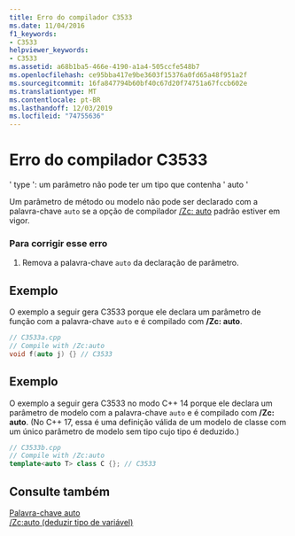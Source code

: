 ```yaml
---
title: Erro do compilador C3533
ms.date: 11/04/2016
f1_keywords:
- C3533
helpviewer_keywords:
- C3533
ms.assetid: a68b1ba5-466e-4190-a1a4-505ccfe548b7
ms.openlocfilehash: ce95bba417e9be3603f15376a0fd65a48f951a2f
ms.sourcegitcommit: 16fa847794b60bf40c67d20f74751a67fccb602e
ms.translationtype: MT
ms.contentlocale: pt-BR
ms.lasthandoff: 12/03/2019
ms.locfileid: "74755636"
---
```

# <a name="compiler-error-c3533"></a>Erro do compilador C3533

' type ': um parâmetro não pode ter um tipo que contenha ' auto '

Um parâmetro de método ou modelo não pode ser declarado com a palavra-chave `auto` se a opção de compilador [/Zc: auto](../../build/reference/zc-auto-deduce-variable-type.md) padrão estiver em vigor.

### <a name="to-correct-this-error"></a>Para corrigir esse erro

1. Remova a palavra-chave `auto` da declaração de parâmetro.

## <a name="example"></a>Exemplo

O exemplo a seguir gera C3533 porque ele declara um parâmetro de função com a palavra-chave `auto` e é compilado com **/Zc: auto**.

```cpp
// C3533a.cpp
// Compile with /Zc:auto
void f(auto j) {} // C3533
```

## <a name="example"></a>Exemplo

O exemplo a seguir gera C3533 no modo C++ 14 porque ele declara um parâmetro de modelo com a palavra-chave `auto` e é compilado com **/Zc: auto**. (No C++ 17, essa é uma definição válida de um modelo de classe com um único parâmetro de modelo sem tipo cujo tipo é deduzido.)

```cpp
// C3533b.cpp
// Compile with /Zc:auto
template<auto T> class C {}; // C3533
```

## <a name="see-also"></a>Consulte também

[Palavra-chave auto](../../cpp/auto-keyword.md)<br/>
[/Zc:auto (deduzir tipo de variável)](../../build/reference/zc-auto-deduce-variable-type.md)
